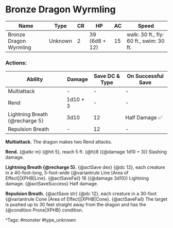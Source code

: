 # Bronze Dragon Wyrmling

| Name | Type | CR | HP | AC | Speed |
|------|------|----|----|----|-------|
| Bronze Dragon Wyrmling | Unknown | 2 | 39 (6d8 + 12) | 15 | walk: 30 ft., fly: 60 ft., swim: 30 ft. |

### Actions:

| Ability | Damage | Save DC & Type | On Successful Save |
|---------|--------|----------------|--------------------|
| Multiattack | - | - | - |
| Rend | 1d10 + 3 | - | - |
| Lightning Breath {@recharge 5} | 3d10 | 12 | Half Damage ✅ |
| Repulsion Breath | - | 12 | - |


**Multiattack.** The dragon makes two Rend attacks.

**Rend.** {@atkr m} {@hit 5}, reach 5 ft. {@h}8 ({@damage 1d10 + 3}) Slashing damage.

**Lightning Breath {@recharge 5}.** {@actSave dex} {@dc 12}, each creature in a 40-foot-long, 5-foot-wide {@variantrule Line [Area of Effect]|XPHB|Line}. {@actSaveFail} 16 ({@damage 3d10}) Lightning damage. {@actSaveSuccess} Half damage.

**Repulsion Breath.** {@actSave str} {@dc 12}, each creature in a 30-foot {@variantrule Cone [Area of Effect]|XPHB|Cone}. {@actSaveFail} The target is pushed up to 30 feet straight away from the dragon and has the {@condition Prone|XPHB} condition.

^Tags: #monster #type_unknown
